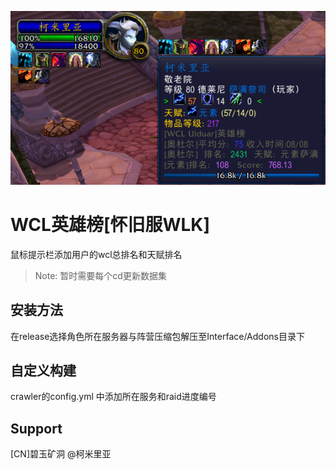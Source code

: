 <p align="center">
  <img src="assets/snap.png" width="800px" alt="Logo">
</p>

# WCL英雄榜[怀旧服WLK]

鼠标提示栏添加用户的wcl总排名和天赋排名

> Note: 暂时需要每个cd更新数据集 

## 安装方法

  在release选择角色所在服务器与阵营压缩包解压至Interface/Addons目录下

## 自定义构建
  
  crawler的config.yml 中添加所在服务和raid进度编号


## Support

[CN]碧玉矿洞 @柯米里亚
